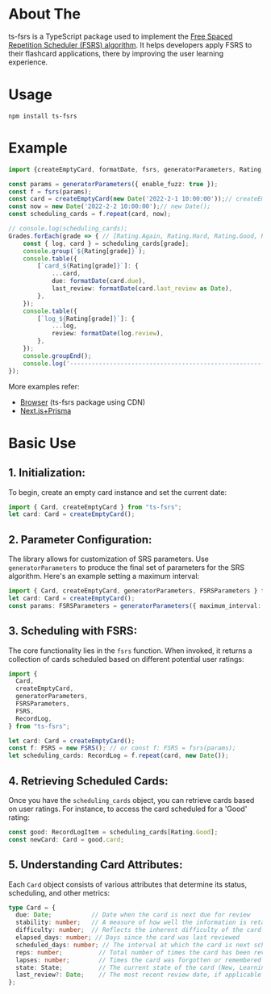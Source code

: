 # About The

ts-fsrs is a TypeScript package used to implement the [Free Spaced Repetition Scheduler (FSRS) algorithm](https://github.com/open-spaced-repetition/free-spaced-repetition-scheduler). It helps
developers apply FSRS to their flashcard applications, there by improving the user learning experience.

# Usage

```
npm install ts-fsrs
```

# Example

```typescript
import {createEmptyCard, formatDate, fsrs, generatorParameters, Rating, Grades} from 'ts-fsrs';

const params = generatorParameters({ enable_fuzz: true });
const f = fsrs(params);
const card = createEmptyCard(new Date('2022-2-1 10:00:00'));// createEmptyCard();
const now = new Date('2022-2-2 10:00:00');// new Date();
const scheduling_cards = f.repeat(card, now);

// console.log(scheduling_cards);
Grades.forEach(grade => { // [Rating.Again, Rating.Hard, Rating.Good, Rating.Easy]
    const { log, card } = scheduling_cards[grade];
    console.group(`${Rating[grade]}`);
    console.table({
        [`card_${Rating[grade]}`]: {
            ...card,
            due: formatDate(card.due),
            last_review: formatDate(card.last_review as Date),
        },
    });
    console.table({
        [`log_${Rating[grade]}`]: {
            ...log,
            review: formatDate(log.review),
        },
    });
    console.groupEnd();
    console.log('----------------------------------------------------------------');
});
```

More examples refer:
- [Browser](https://github.com/ishiko732/ts-fsrs/blob/master/example/example.html) (ts-fsrs package using CDN)
- [Next.js+Prisma](https://github.com/ishiko732/ts-fsrs-demo)


# Basic Use 

## 1. **Initialization**:
To begin, create an empty card instance and set the current date:

```typescript
import { Card, createEmptyCard } from "ts-fsrs";
let card: Card = createEmptyCard();
```

## 2. **Parameter Configuration**:
The library allows for customization of SRS parameters. Use `generatorParameters` to produce the final set of parameters for the SRS algorithm. Here's an example setting a maximum interval:

```typescript
import { Card, createEmptyCard, generatorParameters, FSRSParameters } from "ts-fsrs";
let card: Card = createEmptyCard();
const params: FSRSParameters = generatorParameters({ maximum_interval: 1000 });
```

## 3. **Scheduling with FSRS**:
The core functionality lies in the `fsrs` function. When invoked, it returns a collection of cards scheduled based on different potential user ratings:

```typescript
import {
  Card,
  createEmptyCard,
  generatorParameters,
  FSRSParameters,
  FSRS,
  RecordLog,
} from "ts-fsrs";

let card: Card = createEmptyCard();
const f: FSRS = new FSRS(); // or const f: FSRS = fsrs(params);
let scheduling_cards: RecordLog = f.repeat(card, new Date());
```

## 4. **Retrieving Scheduled Cards**:
Once you have the `scheduling_cards` object, you can retrieve cards based on user ratings. For instance, to access the card scheduled for a 'Good' rating:

```typescript
const good: RecordLogItem = scheduling_cards[Rating.Good];
const newCard: Card = good.card;
```

## 5. **Understanding Card Attributes**:
Each `Card` object consists of various attributes that determine its status, scheduling, and other metrics:

```typescript
type Card = {
  due: Date;           // Date when the card is next due for review
  stability: number;   // A measure of how well the information is retained
  difficulty: number;  // Reflects the inherent difficulty of the card content
  elapsed_days: number; // Days since the card was last reviewed
  scheduled_days: number; // The interval at which the card is next scheduled
  reps: number;          // Total number of times the card has been reviewed
  lapses: number;        // Times the card was forgotten or remembered incorrectly
  state: State;          // The current state of the card (New, Learning, Review, Relearning)
  last_review?: Date;    // The most recent review date, if applicable
};
```
